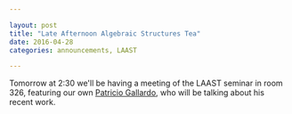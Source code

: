 ```yaml
---

layout: post
title: "Late Afternoon Algebraic Structures Tea"
date: 2016-04-28
categories: announcements, LAAST

---
```


Tomorrow at 2:30 we'll be having a meeting of the LAAST seminar
in room 326, featuring our own [Patricio Gallardo](https://sites.google.com/site/patriciogallardomath/), who will be talking about his recent work.
